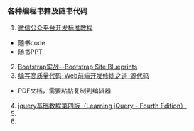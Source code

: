 

### 各种编程书籍及随书代码

 1. [微信公众平台开发标准教程](https://github.com/gwolf999/code/tree/master/%E5%BE%AE%E4%BF%A1%E5%85%AC%E4%BC%97%E5%B9%B3%E5%8F%B0%E5%BC%80%E5%8F%91%E6%A0%87%E5%87%86%E6%95%99%E7%A8%8B)
 - 随书code
 - 随书PPT
 2. [Bootstrap实战--Bootstrap Site Blueprints](https://github.com/gwolf999/code/tree/master/Bootstrap%20Site%20Blueprints)
 3. [编写高质量代码-Web前端开发修炼之道-源代码](https://github.com/gwolf999/code/tree/master/%E7%BC%96%E5%86%99%E9%AB%98%E8%B4%A8%E9%87%8F%E4%BB%A3%E7%A0%81-Web%E5%89%8D%E7%AB%AF%E5%BC%80%E5%8F%91%E4%BF%AE%E7%82%BC%E4%B9%8B%E9%81%93)
  - PDF文档，需要粘帖复制到编辑器
 4. [jquery基础教程第四版（Learning jQuery - Fourth Edition）](https://github.com/gwolf999/code/tree/master/jquery%E5%9F%BA%E7%A1%80%E6%95%99%E7%A8%8B%E7%AC%AC%E5%9B%9B%E7%89%88)
 5. 
 6. 
 
